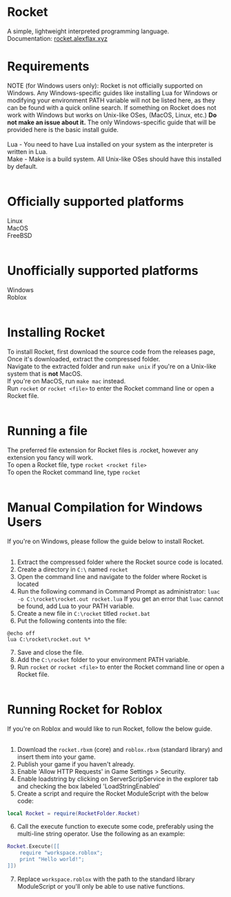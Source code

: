 # Rocket
A simple, lightweight interpreted programming language.<br>
Documentation: [rocket.alexflax.xyz](https://rocket.alexflax.xyz/)<br>
# Requirements<br>
NOTE (for Windows users only): Rocket is not officially supported on Windows. Any Windows-specific guides like installing Lua for Windows or modifying your environment PATH variable will not be listed here, as they can be found with a quick online search. If something on Rocket does not work with Windows but works on Unix-like OSes, (MacOS, Linux, etc.) **Do not make an issue about it.** The only Windows-specific guide that will be provided here is the basic install guide.<br><br>
Lua - You need to have Lua installed on your system as the interpreter is written in Lua.<br>
Make - Make is a build system. All Unix-like OSes should have this installed by default.<br><br>
# Officially supported platforms<br>
Linux<br>
MacOS<br>
FreeBSD<br><br>
# Unofficially supported platforms<br>
Windows<br>
Roblox<br><br>
# Installing Rocket<br>
To install Rocket, first download the source code from the releases page,<br>
Once it's downloaded, extract the compressed folder.<br>
Navigate to the extracted folder and run `make unix` if you're on a Unix-like system that is **not** MacOS.<br>
If you're on MacOS, run `make mac` instead.<br>
Run `rocket` or `rocket <file>` to enter the Rocket command line or open a Rocket file.<br><br>
# Running a file<br>
The preferred file extension for Rocket files is .rocket, however any extension you fancy will work.<br>
To open a Rocket file, type `rocket <rocket file>`<br>
To open the Rocket command line, type `rocket`<br><br>
# Manual Compilation for Windows Users<br>
If you're on Windows, please follow the guide below to install Rocket.<br><br>

1. Extract the compressed folder where the Rocket source code is located.<br>
2. Create a directory in `C:\` named `rocket`<br>
3. Open the command line and navigate to the folder where Rocket is located<br>
4. Run the following command in Command Prompt as administrator: `luac -o C:\rocket\rocket.out rocket.lua` If you get an error that `luac` cannot be found, add Lua to your PATH variable.<br>
5. Create a new file in `C:\rocket` titled `rocket.bat`<br>
6. Put the following contents into the file:<br>
```batch
@echo off
lua C:\rocket\rocket.out %*
```
7. Save and close the file.<br>
8. Add the `C:\rocket` folder to your environment PATH variable.<br>
9. Run `rocket` or `rocket <file>` to enter the Rocket command line or open a Rocket file.<br><br>

# Running Rocket for Roblox<br>
If you're on Roblox and would like to run Rocket, follow the below guide.<br><br>

1. Download the `rocket.rbxm` (core) and `roblox.rbxm` (standard library) and insert them into your game.<br>
2. Publish your game if you haven't already.<br>
3. Enable 'Allow HTTP Requests' in Game Settings > Security.<br>
4. Enable loadstring by clicking on ServerScripService in the explorer tab and checking the box labeled 'LoadStringEnabled'<br>
5. Create a script and require the Rocket ModuleScript with the below code:<br>
```lua
local Rocket = require(RocketFolder.Rocket)
```
6. Call the execute function to execute some code, preferably using the multi-line string operator. Use the following as an example:<br>
```lua
Rocket.Execute([[
    require "workspace.roblox";
    print "Hello world!";
]])
```
7. Replace `workspace.roblox` with the path to the standard library ModuleScript or you'll only be able to use native functions.